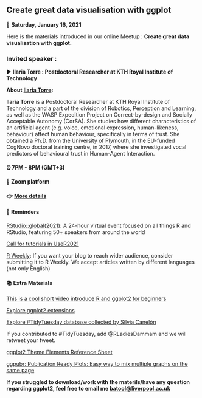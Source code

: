## Create great data visualisation with ggplot

:date: **Saturday, January 16, 2021**

Here is the materials introduced in our online Meetup : **Create great data visualisation with ggplot.**

### Invited speaker :

▶️ **Ilaria Torre : Postdoctoral Researcher at KTH Royal Institute of Technology**

**About [Ilaria Torre](https://www.kth.se/profile/ilariat):**


**Ilaria Torre** is a Postdoctoral Researcher at KTH Royal Institute of Technology and a part of the division of Robotics, Perception and Learning, as well as the WASP Expedition Project on Correct-by-design and Socially Acceptable Autonomy (CorSA). She studies how different characteristics of an artificial agent (e.g. voice, emotional expression, human-likeness, behaviour) affect human behaviour, specifically in terms of trust. She obtained a Ph.D. from the University of Plymouth, in the EU-funded CogNovo doctoral training centre, in 2017, where she investigated vocal predictors of behavioural trust in Human-Agent Interaction.

#### :alarm_clock: 7PM - 8PM (GMT+3)

#### :round_pushpin: Zoom platform

#### :point_right: [More details](https://www.meetup.com/rladies-dammam/events/275247259/)

#### :bell: Reminders

[RStudio::global(2021)](https://rstudio.com/conference/): A 24-hour virtual event focused on all things R and RStudio, featuring 50+ speakers from around the world

[Call for tutorials in UseR2021](https://user2021.r-project.org/participation/call-for-tutorials/)

[R Weekly](https://rweekly.org/): If you want your blog to reach wider audience, consider submitting it to R Weekly. We accept articles written by different languages (not only English)


#### :books: Extra Materials

[This is a cool short video introduce R and ggplot2 for beginners](https://www.youtube.com/watch?v=ANMuuq502rE)

[Explore ggplot2 extensions](https://exts.ggplot2.tidyverse.org/gallery/)

[Explore #TidyTuesday database collected by Silvia Canelón](https://www.notion.so/Data-Viz-Bookmarks-dc01718020bd4fd6a8a4ca80e6bce933)

If you contributed to #TidyTuesday, add @RLadiesDammam and we will retweet your tweet.

[ggplot2 Theme Elements Reference Sheet](https://isabella-b.com/blog/ggplot2-theme-elements-reference/)

[ggpubr: Publication Ready Plots: Easy way to mix multiple graphs on the same page](http://www.sthda.com/english/wiki/wiki.php?id_contents=7930)

**If you struggled to download/work with the materils/have any question regarding ggplot2, feel free to email me batool@liverpool.ac.uk**
